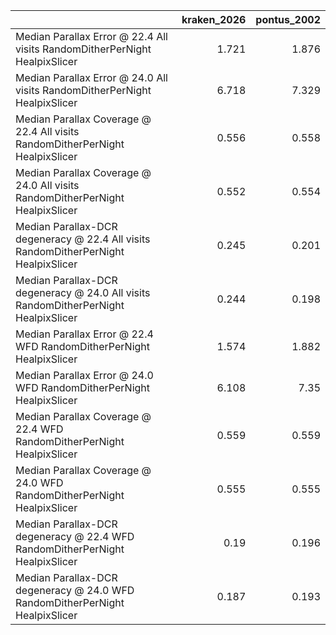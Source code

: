 |                                                                                     |   kraken_2026 |   pontus_2002 |
|:------------------------------------------------------------------------------------|--------------:|--------------:|
| Median Parallax Error @ 22.4 All visits RandomDitherPerNight HealpixSlicer          |         1.721 |         1.876 |
| Median Parallax Error @ 24.0 All visits RandomDitherPerNight HealpixSlicer          |         6.718 |         7.329 |
| Median Parallax Coverage @ 22.4 All visits RandomDitherPerNight HealpixSlicer       |         0.556 |         0.558 |
| Median Parallax Coverage @ 24.0 All visits RandomDitherPerNight HealpixSlicer       |         0.552 |         0.554 |
| Median Parallax-DCR degeneracy @ 22.4 All visits RandomDitherPerNight HealpixSlicer |         0.245 |         0.201 |
| Median Parallax-DCR degeneracy @ 24.0 All visits RandomDitherPerNight HealpixSlicer |         0.244 |         0.198 |
| Median Parallax Error @ 22.4 WFD RandomDitherPerNight HealpixSlicer                 |         1.574 |         1.882 |
| Median Parallax Error @ 24.0 WFD RandomDitherPerNight HealpixSlicer                 |         6.108 |         7.35  |
| Median Parallax Coverage @ 22.4 WFD RandomDitherPerNight HealpixSlicer              |         0.559 |         0.559 |
| Median Parallax Coverage @ 24.0 WFD RandomDitherPerNight HealpixSlicer              |         0.555 |         0.555 |
| Median Parallax-DCR degeneracy @ 22.4 WFD RandomDitherPerNight HealpixSlicer        |         0.19  |         0.196 |
| Median Parallax-DCR degeneracy @ 24.0 WFD RandomDitherPerNight HealpixSlicer        |         0.187 |         0.193 |

